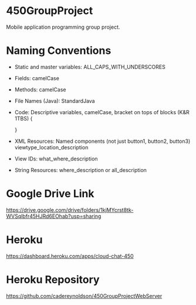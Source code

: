 # 450GroupProject
Mobile application programming group project.

# Naming Conventions
- Static and master variables: ALL_CAPS_WITH_UNDERSCORES
- Fields: camelCase
- Methods: camelCase
- File Names (Java): StandardJava 
- Code: Descriptive variables, camelCase, bracket on tops of blocks (K&R 1TBS) {
  
  }
- XML Resources: Named components (not just button1, button2, button3) viewtype_location_description
- View IDs: what_where_description
- String Resources: where_description or all_description

# Google Drive Link
https://drive.google.com/drive/folders/1kjMYcrst8tk-WVSqlbfr45HJRd6EOhab?usp=sharing

# Heroku
https://dashboard.heroku.com/apps/cloud-chat-450

# Heroku Repository
https://github.com/cadereynoldson/450GroupProjectWebServer
